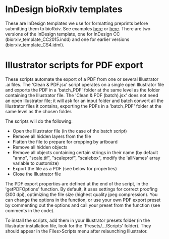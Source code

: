 # InDesign bioRxiv templates
These are InDesign templates we use for formatting preprints before submitting them to bioRxiv. See examples [here](https://www.biorxiv.org/content/10.1101/568295v2) or [here](https://www.biorxiv.org/content/10.1101/022962v2). There are two versions of the InDesign template, one for InDesign CC (biorxiv_template_CC2015.indd) and one for earlier versions (biorxiv_template_CS4.idml).

# Illustrator scripts for PDF export
These scripts automate the export of a PDF from one or several Illustrator .ai files. The 'Clean & PDF.jsx' script operates on a single open Illustrator file and exports the PDF in a 'batch_PDF' folder at the same level as the folder containing the Illustrator file. The 'Clean & PDF (batch).jsx' does not need an open Illustrator file; it will ask for an input folder and batch convert all the Illustrator files it contains, exporting the PDFs in a 'batch_PDF' folder at the same level as the chosen folder.

The scripts will do the following:
- Open the Illustrator file (in the case of the batch script)
- Remove all hidden layers from the file
- Flatten the file to prepare for cropping by artboard
- Remove all hidden objects
- Remove all objects containing certain strings in their name (by default "anno", "scale.tif", "scaleprof", "scalebox", modify the 'allNames' array variable to customize)
- Export the file as a PDF (see below for properties)
- Close the Illustrator file

The PDF export properties are defined at the end of the script, in the 'getPDFOptions' function. By default, it uses settings for correct proofing (300 dpi), optimizing the file size (highest quality jpeg compression). You can change the options in the function, or use your own PDF export preset by commenting out the options and call your preset from the function (see comments in the code).

To install the scripts, add them in your Illustrator presets folder (in the Illustrator installation file, look for the 'Presets/.../Scripts' folder). They should appear in the Files>Scripts menu after relaunching Illustrator.
